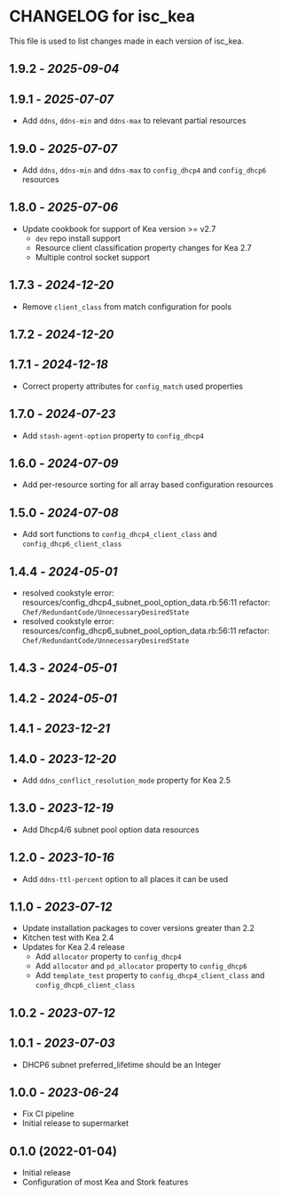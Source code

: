 # CHANGELOG for isc_kea

This file is used to list changes made in each version of isc_kea.

## 1.9.2 - *2025-09-04*

## 1.9.1 - *2025-07-07*

* Add `ddns`, `ddns-min` and `ddns-max` to relevant partial resources

## 1.9.0 - *2025-07-07*

* Add `ddns`, `ddns-min` and `ddns-max` to `config_dhcp4` and `config_dhcp6` resources

## 1.8.0 - *2025-07-06*

* Update cookbook for support of Kea version >= v2.7
  - `dev` repo install support
  - Resource client classification property changes for Kea 2.7
  - Multiple control socket support

## 1.7.3 - *2024-12-20*

* Remove `client_class` from match configuration for pools

## 1.7.2 - *2024-12-20*

## 1.7.1 - *2024-12-18*

* Correct property attributes for `config_match` used properties

## 1.7.0 - *2024-07-23*

* Add `stash-agent-option` property to `config_dhcp4`

## 1.6.0 - *2024-07-09*

* Add per-resource sorting for all array based configuration resources

## 1.5.0 - *2024-07-08*

* Add sort functions to `config_dhcp4_client_class` and `config_dhcp6_client_class`

## 1.4.4 - *2024-05-01*

* resolved cookstyle error: resources/config_dhcp4_subnet_pool_option_data.rb:56:11 refactor: `Chef/RedundantCode/UnnecessaryDesiredState`
* resolved cookstyle error: resources/config_dhcp6_subnet_pool_option_data.rb:56:11 refactor: `Chef/RedundantCode/UnnecessaryDesiredState`

## 1.4.3 - *2024-05-01*

## 1.4.2 - *2024-05-01*

## 1.4.1 - *2023-12-21*

## 1.4.0 - *2023-12-20*

* Add `ddns_conflict_resolution_mode` property for Kea 2.5

## 1.3.0 - *2023-12-19*

* Add Dhcp4/6 subnet pool option data resources

## 1.2.0 - *2023-10-16*

* Add `ddns-ttl-percent` option to all places it can be used

## 1.1.0 - *2023-07-12*

* Update installation packages to cover versions greater than 2.2
* Kitchen test with Kea 2.4
* Updates for Kea 2.4 release
  - Add `allocator` property to `config_dhcp4`
  - Add `allocator` and `pd_allocator` property to `config_dhcp6`
  - Add `template_test` property to `config_dhcp4_client_class` and `config_dhcp6_client_class`

## 1.0.2 - *2023-07-12*

## 1.0.1 - *2023-07-03*

* DHCP6 subnet preferred_lifetime should be an Integer

## 1.0.0 - *2023-06-24*

* Fix CI pipeline
* Initial release to supermarket

## 0.1.0 (2022-01-04)

* Initial release
* Configuration of most Kea and Stork features
